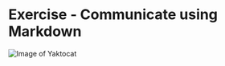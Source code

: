 # Exercise - Communicate using Markdown
![Image of Yaktocat](https://octodex.github.com/images/yaktocat.png)
